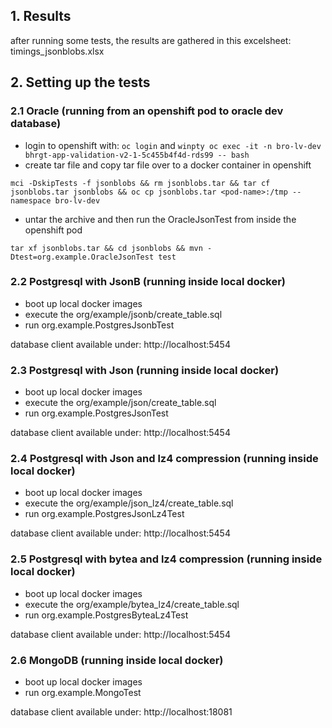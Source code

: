 ## 1. Results

after running some tests, the results are gathered in this excelsheet: timings_jsonblobs.xlsx

## 2. Setting up the tests

### 2.1 Oracle (running from an openshift pod to oracle dev database)
* login to openshift with: `oc login` and `winpty oc exec -it -n bro-lv-dev bhrgt-app-validation-v2-1-5c455b4f4d-rds99 -- bash`
* create tar file and copy tar file over to a docker container in openshift

`mci -DskipTests -f jsonblobs && rm jsonblobs.tar && tar cf jsonblobs.tar jsonblobs && oc cp jsonblobs.tar <pod-name>:/tmp --namespace bro-lv-dev`
* untar the archive and then run the OracleJsonTest from inside the openshift pod

`tar xf jsonblobs.tar && cd jsonblobs && mvn -Dtest=org.example.OracleJsonTest test`

### 2.2 Postgresql with JsonB (running inside local docker)
* boot up local docker images
* execute the org/example/jsonb/create_table.sql
* run org.example.PostgresJsonbTest

database client available under: http://localhost:5454

### 2.3 Postgresql with Json (running inside local docker)
* boot up local docker images
* execute the org/example/json/create_table.sql
* run org.example.PostgresJsonTest

database client available under: http://localhost:5454

### 2.4 Postgresql with Json and lz4 compression (running inside local docker)
* boot up local docker images
* execute the org/example/json_lz4/create_table.sql
* run org.example.PostgresJsonLz4Test

database client available under: http://localhost:5454

### 2.5 Postgresql with bytea and lz4 compression (running inside local docker)
* boot up local docker images
* execute the org/example/bytea_lz4/create_table.sql
* run org.example.PostgresByteaLz4Test

database client available under: http://localhost:5454

### 2.6 MongoDB (running inside local docker)
* boot up local docker images
* run org.example.MongoTest

database client available under: http://localhost:18081
